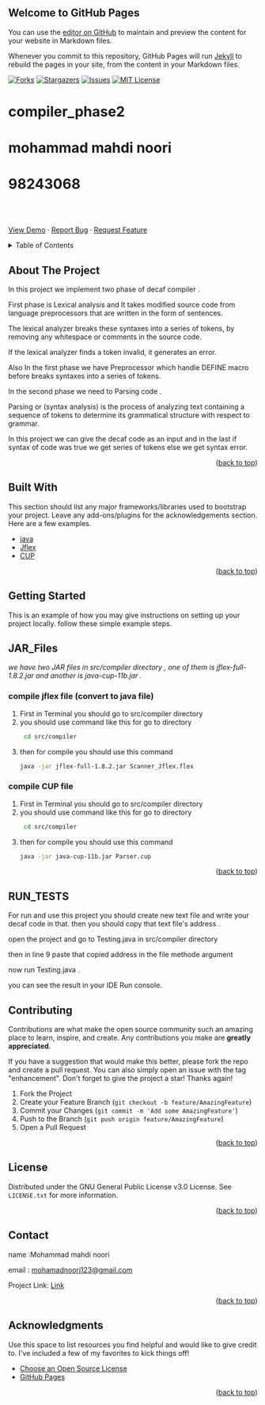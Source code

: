 ## Welcome to GitHub Pages

You can use the [editor on GitHub](https://github.com/mohamadmahdi1234/compiler_phase_two_IE/edit/gh-pages/index.md) to maintain and preview the content for your website in Markdown files.

Whenever you commit to this repository, GitHub Pages will run [Jekyll](https://jekyllrb.com/) to rebuild the pages in your site, from the content in your Markdown files.


<div id="top"></div>
<!--
*** Thanks for checking out the Best-README-Template. If you have a suggestion
*** that would make this better, please fork the repo and create a pull request
*** or simply open an issue with the tag "enhancement".
*** Don't forget to give the project a star!
*** Thanks again! Now go create something AMAZING! :D
-->



<!-- PROJECT SHIELDS -->
<!--
*** I'm using markdown "reference style" links for readability.
*** Reference links are enclosed in brackets [ ] instead of parentheses ( ).
*** See the bottom of this document for the declaration of the reference variables
*** for contributors-url, forks-url, etc. This is an optional, concise syntax you may use.
*** https://www.markdownguide.org/basic-syntax/#reference-style-links
-->

[![Forks][forks-shield]][forks-url]
[![Stargazers][stars-shield]][stars-url]
[![Issues][issues-shield]][issues-url]
[![MIT License][license-shield]][license-url]
# compiler_phase2
# mohammad mahdi noori   
# 98243068
<!-- PROJECT LOGO -->
<br />
<div>
  <p>
    <br />
    <a href="https://github.com/mohamadmahdi1234/compiler_phase_two_IE">View Demo</a>
    ·
    <a href="https://github.com/mohamadmahdi1234/compiler_phase_two_IE/issues">Report Bug</a>
    ·
    <a href="https://github.com/mohamadmahdi1234/compiler_phase_two_IE/issues">Request Feature</a>
  </p>
</div>



<!-- TABLE OF CONTENTS -->
<details>
  <summary>Table of Contents</summary>
  <ol>
    <li>
      <a href="#about-the-project">About The Project</a>
      <ul>
        <li><a href="#built-with">Built With</a></li>
      </ul>
    </li>
    <li>
      <a href="#getting-started">Getting Started</a>
      <ul>
        <li><a href="#JAR_Files">Installation</a></li>
      </ul>
    </li>
    <li><a href="#RUN_TESTS">Run Tests</a></li>
    <li><a href="#contributing">Contributing</a></li>
    <li><a href="#license">License</a></li>
    <li><a href="#contact">Contact</a></li>
    <li><a href="#acknowledgments">Acknowledgments</a></li>
  </ol>
</details>



<!-- ABOUT THE PROJECT -->
## About The Project


In this project we implement two phase of decaf compiler .

First phase is Lexical analysis and It takes modified source code from language preprocessors that are written in the form of sentences.

The lexical analyzer breaks these syntaxes into a series of tokens, by removing any whitespace or comments in the source code.

If the lexical analyzer finds a token invalid, it generates an error.

Also In the first phase we have Preprocessor which handle DEFINE macro before breaks  syntaxes into a series of tokens.

In the second phase we need to Parsing code .

Parsing or (syntax analysis) is the process of analyzing text containing a sequence of tokens to determine its grammatical structure with respect to grammar.

In this project we can give the decaf code as an input and in the last if syntax of code was true we get series of tokens else we get syntax error.

<p align="right">(<a href="#top">back to top</a>)</p>



## Built With

This section should list any major frameworks/libraries used to bootstrap your project. Leave any add-ons/plugins for the acknowledgements section. Here are a few examples.

* [java](https://www.java.com/en/)
* [Jflex](https://www.jflex.de)
* [CUP](https://www.cs.princeton.edu/~appel/modern/java/CUP/manual.html)

<p align="right">(<a href="#top">back to top</a>)</p>



<!-- GETTING STARTED -->
## Getting Started

This is an example of how you may give instructions on setting up your project locally.
follow these simple example steps.

## JAR_Files

_we have two JAR files in src/compiler directory , one of them is jflex-full-1.8.2.jar and another is java-cup-11b.jar ._
### compile jflex file (convert to java file)
1. First in Terminal you should go to src/compiler directory
2. you should use command like this for go to directory
   ```sh
    cd src/compiler
   ```
3. then for compile you should use this command
   ```sh
   java -jar jflex-full-1.8.2.jar Scanner_Jflex.flex

   ```
### compile CUP file 


1. First in Terminal you should go to src/compiler directory
2. you should use command like this for go to directory
   ```sh
    cd src/compiler
   ```
3. then for compile you should use this command
   ```sh
   java -jar java-cup-11b.jar Parser.cup

   ```

<p align="right">(<a href="#top">back to top</a>)</p>

## RUN_TESTS
For run and use this project you should create new text file and write your decaf code in that.
then you should copy that text file's address .

open the project and go to Testing.java in src/compiler directory

then in line 9 paste that copied address in the file methode argument

now run Testing.java .

you can see the result in your IDE Run console.

<!-- CONTRIBUTING -->
## Contributing

Contributions are what make the open source community such an amazing place to learn, inspire, and create. Any contributions you make are **greatly appreciated**.

If you have a suggestion that would make this better, please fork the repo and create a pull request. You can also simply open an issue with the tag "enhancement".
Don't forget to give the project a star! Thanks again!

1. Fork the Project
2. Create your Feature Branch (`git checkout -b feature/AmazingFeature`)
3. Commit your Changes (`git commit -m 'Add some AmazingFeature'`)
4. Push to the Branch (`git push origin feature/AmazingFeature`)
5. Open a Pull Request

<p align="right">(<a href="#top">back to top</a>)</p>



<!-- LICENSE -->
## License

Distributed under the GNU General Public License v3.0 License. See `LICENSE.txt` for more information.

<p align="right">(<a href="#top">back to top</a>)</p>



<!-- CONTACT -->
## Contact

name :Mohammad mahdi noori 

email : <mohamadnoori123@gmail.com>

Project Link: [Link](https://github.com/mohamadmahdi1234/compiler_phase_two_IE)

<p align="right">(<a href="#top">back to top</a>)</p>



<!-- ACKNOWLEDGMENTS -->
## Acknowledgments

Use this space to list resources you find helpful and would like to give credit to. I've included a few of my favorites to kick things off!

* [Choose an Open Source License](https://choosealicense.com)
* [GitHub Pages](https://pages.github.com)

<p align="right">(<a href="#top">back to top</a>)</p>



<!-- MARKDOWN LINKS & IMAGES -->
<!-- https://www.markdownguide.org/basic-syntax/#reference-style-links -->
[contributors-shield]: https://img.shields.io/github/contributors/mohamadmahdi1234/compiler_phase_two_IE.svg?style=for-the-badge
[contributors-url]: https://github.com/mohamadmahdi1234/compiler_phase_two_IE/graphs/contributors
[forks-shield]: https://img.shields.io/github/forks/mohamadmahdi1234/compiler_phase_two_IE.svg?style=for-the-badge
[forks-url]: https://github.com/mohamadmahdi1234/compiler_phase_two_IE/network/members
[stars-shield]: https://img.shields.io/github/stars/mohamadmahdi1234/compiler_phase_two_IE.svg?style=for-the-badge
[stars-url]: https://github.com/mohamadmahdi1234/compiler_phase_two_IE/stargazers
[issues-shield]: https://img.shields.io/github/issues/mohamadmahdi1234/compiler_phase_two_IE.svg?style=for-the-badge
[issues-url]: https://github.com/mohamadmahdi1234/compiler_phase_two_IE/issues
[license-shield]: https://img.shields.io/github/license/mohamadmahdi1234/compiler_phase_two_IE.svg?style=for-the-badge
[license-url]: https://github.com/mohamadmahdi1234/compiler_phase_two_IE/blob/master/LICENSE.txt



